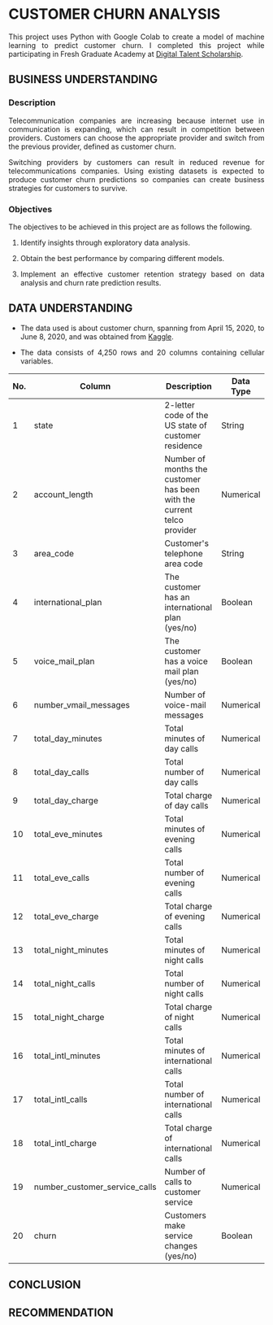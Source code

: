 # CUSTOMER CHURN ANALYSIS
<p align="justify">
  This project uses Python with Google Colab to create a model of machine learning to predict customer churn. I completed this project while participating in Fresh Graduate Academy at <a href="https://www.linkedin.com/in/indahsh/details/education/968984033/multiple-media-viewer/?profileId=ACoAADQ0K_IBB-BflJ1wnBkU3Z47qF6xVW9xyvI&treasuryMediaId=1714306461924">Digital Talent Scholarship</a>.
</p>

## BUSINESS UNDERSTANDING
### Description
<p align="justify">
  Telecommunication companies are increasing because internet use in communication is expanding, which can result in competition between providers. Customers can choose the appropriate provider and switch from the previous provider, defined as customer churn. 
</p>

<p align="justify">
  Switching providers by customers can result in reduced revenue for telecommunications companies. Using existing datasets is expected to produce customer churn predictions so companies can create business strategies for customers to survive.
</p>

### Objectives
The objectives to be achieved in this project are as follows the following.
1. <p align="justify">Identify insights through exploratory data analysis.</p>
2. <p align="justify">Obtain the best performance by comparing different models.</p>
3. <p align="justify">Implement an effective customer retention strategy based on data analysis and churn rate prediction results.</p>

## DATA UNDERSTANDING
- <p align="justify">The data used is about customer churn, spanning from April 15, 2020, to June 8, 2020, and was obtained from <a href="https://www.kaggle.com/c/customer-churn-prediction-2020/overview">Kaggle</a>.</p>
- <p align="justify">The data consists of 4,250 rows and 20 columns containing cellular variables.</p>

| No. | Column | Description | Data Type |
| --- | --- | --- | --- |
| 1 | state | 2-letter code of the US state of customer residence | String |
| 2 | account_length | Number of months the customer has been with the current telco provider | Numerical |
| 3 | area_code | Customer's telephone area code | String |
| 4 | international_plan | The customer has an international plan (yes/no) | Boolean |
| 5 | voice_mail_plan | The customer has a voice mail plan (yes/no) | Boolean |
| 6 | number_vmail_messages | Number of voice-mail messages | Numerical |
| 7 | total_day_minutes | Total minutes of day calls | Numerical |
| 8 | total_day_calls | Total number of day calls | Numerical |
| 9 | total_day_charge | Total charge of day calls | Numerical |
| 10 | total_eve_minutes | Total minutes of evening calls | Numerical |
| 11 | total_eve_calls | Total number of evening calls | Numerical |
| 12 | total_eve_charge | Total charge of evening calls | Numerical |
| 13 | total_night_minutes | Total minutes of night calls | Numerical |
| 14 | total_night_calls | Total number of night calls | Numerical |
| 15 | total_night_charge | Total charge of night calls | Numerical |
| 16 | total_intl_minutes | Total minutes of international calls | Numerical |
| 17 | total_intl_calls | Total number of international calls | Numerical |
| 18 | total_intl_charge | Total charge of international calls | Numerical |
| 19 | number_customer_service_calls | Number of calls to customer service | Numerical |
| 20 | churn | Customers make service changes (yes/no) | Boolean |

## CONCLUSION


## RECOMMENDATION
